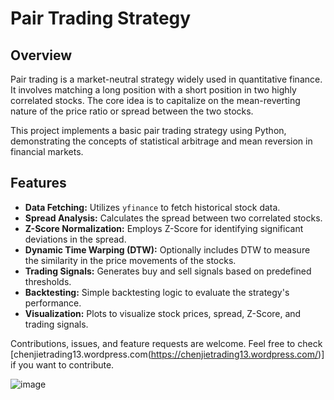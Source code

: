 # Pair Trading Strategy

## Overview

Pair trading is a market-neutral strategy widely used in quantitative finance. It involves matching a long position with a short position in two highly correlated stocks. The core idea is to capitalize on the mean-reverting nature of the price ratio or spread between the two stocks.

This project implements a basic pair trading strategy using Python, demonstrating the concepts of statistical arbitrage and mean reversion in financial markets.

## Features

- **Data Fetching:** Utilizes `yfinance` to fetch historical stock data.
- **Spread Analysis:** Calculates the spread between two correlated stocks.
- **Z-Score Normalization:** Employs Z-Score for identifying significant deviations in the spread.
- **Dynamic Time Warping (DTW):** Optionally includes DTW to measure the similarity in the price movements of the stocks.
- **Trading Signals:** Generates buy and sell signals based on predefined thresholds.
- **Backtesting:** Simple backtesting logic to evaluate the strategy's performance.
- **Visualization:** Plots to visualize stock prices, spread, Z-Score, and trading signals.

Contributions, issues, and feature requests are welcome. Feel free to check [chenjietrading13.wordpress.com(https://chenjietrading13.wordpress.com/)]if you want to contribute.


![image](https://github.com/chenenen13/Pair-trading/assets/122288399/6e42c54f-7dc0-4be5-a441-6ed0e1a1fa27)

